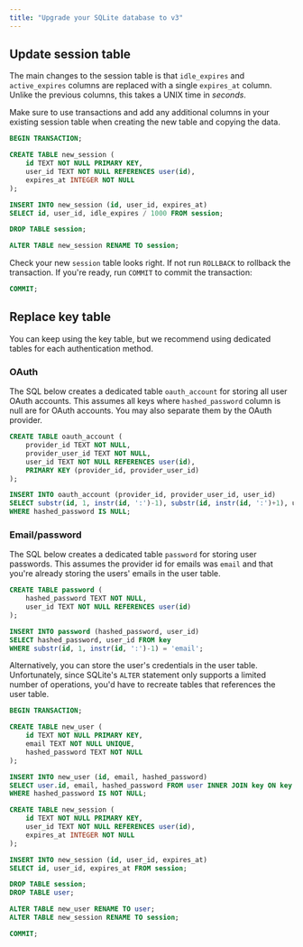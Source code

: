 ```yaml
---
title: "Upgrade your SQLite database to v3"
---
```


## Update session table

The main changes to the session table is that `idle_expires` and `active_expires` columns are replaced with a single `expires_at` column. Unlike the previous columns, this takes a UNIX time in _seconds_.

Make sure to use transactions and add any additional columns in your existing session table when creating the new table and copying the data.

```sql
BEGIN TRANSACTION;

CREATE TABLE new_session (
    id TEXT NOT NULL PRIMARY KEY,
    user_id TEXT NOT NULL REFERENCES user(id),
    expires_at INTEGER NOT NULL
);

INSERT INTO new_session (id, user_id, expires_at)
SELECT id, user_id, idle_expires / 1000 FROM session;

DROP TABLE session;

ALTER TABLE new_session RENAME TO session;
```

Check your new `session` table looks right. If not run `ROLLBACK` to rollback the transaction. If you're ready, run `COMMIT` to commit the transaction:

```sql
COMMIT;
```

## Replace key table

You can keep using the key table, but we recommend using dedicated tables for each authentication method.

### OAuth

The SQL below creates a dedicated table `oauth_account` for storing all user OAuth accounts. This assumes all keys where `hashed_password` column is null are for OAuth accounts. You may also separate them by the OAuth provider.

```sql
CREATE TABLE oauth_account (
    provider_id TEXT NOT NULL,
    provider_user_id TEXT NOT NULL,
    user_id TEXT NOT NULL REFERENCES user(id),
    PRIMARY KEY (provider_id, provider_user_id)
);

INSERT INTO oauth_account (provider_id, provider_user_id, user_id)
SELECT substr(id, 1, instr(id, ':')-1), substr(id, instr(id, ':')+1), user_id FROM key
WHERE hashed_password IS NULL;
```

### Email/password

The SQL below creates a dedicated table `password` for storing user passwords. This assumes the provider id for emails was `email` and that you're already storing the users' emails in the user table.

```sql
CREATE TABLE password (
    hashed_password TEXT NOT NULL,
    user_id TEXT NOT NULL REFERENCES user(id)
);

INSERT INTO password (hashed_password, user_id)
SELECT hashed_password, user_id FROM key
WHERE substr(id, 1, instr(id, ':')-1) = 'email';
```

Alternatively, you can store the user's credentials in the user table. Unfortunately, since SQLite's `ALTER` statement only supports a limited number of operations, you'd have to recreate tables that references the user table.

```sql
BEGIN TRANSACTION;

CREATE TABLE new_user (
    id TEXT NOT NULL PRIMARY KEY,
    email TEXT NOT NULL UNIQUE,
    hashed_password TEXT NOT NULL
);

INSERT INTO new_user (id, email, hashed_password)
SELECT user.id, email, hashed_password FROM user INNER JOIN key ON key.user_id = user.id
WHERE hashed_password IS NOT NULL;

CREATE TABLE new_session (
    id TEXT NOT NULL PRIMARY KEY,
    user_id TEXT NOT NULL REFERENCES user(id),
    expires_at INTEGER NOT NULL
);

INSERT INTO new_session (id, user_id, expires_at)
SELECT id, user_id, expires_at FROM session;

DROP TABLE session;
DROP TABLE user;

ALTER TABLE new_user RENAME TO user;
ALTER TABLE new_session RENAME TO session;

COMMIT;
```
